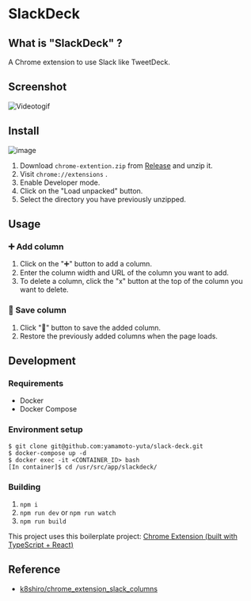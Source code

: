 # SlackDeck

## What is "SlackDeck" ?

A Chrome extension to use Slack like TweetDeck.

## Screenshot

![Videotogif](https://user-images.githubusercontent.com/55144709/140937464-e62b04d8-607c-462e-bde9-b626fa684547.gif)

## Install

![image](https://user-images.githubusercontent.com/55144709/140644330-9f3016cc-170f-4cff-ba34-89e667fdffc6.png)

1. Download `chrome-extention.zip` from [Release](https://github.com/yamamoto-yuta/slack-deck/releases) and unzip it.
1. Visit `chrome://extensions` .
1. Enable Developer mode.
1. Click on the "Load unpacked" button.
1. Select the directory you have previously unzipped.

## Usage

### ➕ Add column

1. Click on the "➕" button to add a column.
1. Enter the column width and URL of the column you want to add.
1. To delete a column, click the "x" button at the top of the column you want to delete.

### 💾 Save column

1. Click "💾" button to save the added column.
1. Restore the previously added columns when the page loads.

## Development

### Requirements

- Docker
- Docker Compose

### Environment setup

```
$ git clone git@github.com:yamamoto-yuta/slack-deck.git
$ docker-compose up -d
$ docker exec -it <CONTAINER_ID> bash
[In container]$ cd /usr/src/app/slackdeck/
```

### Building

1. `npm i`
1. `npm run dev` or `npm run watch`
1. `npm run build`

This project uses this boilerplate project: [Chrome Extension (built with TypeScript + React)](https://github.com/martellaj/chrome-extension-react-typescript-boilerplate)

## Reference

- [k8shiro/chrome_extension_slack_columns](https://github.com/k8shiro/chrome_extension_slack_columns)
